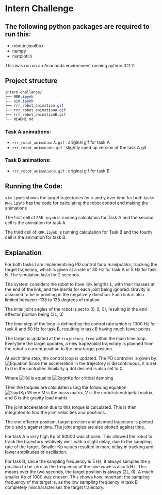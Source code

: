 # Intern Challenge

## The following python packages are required to run this:

- roboticstoolbox
- numpy
- matplotlib

This was run on an Anaconda environment running python 3.11.11

## Project structure
```css
intern-challenge/
├── RRR.ipynb
├── sim.ipynb
├── rrr_robot_animation.gif
├── rrr_robot_animationA.gif
├── rrr_robot_animationB.gif
└── README.md
``` 

### Task A animations:
- `rrr_robot_animationA.gif` : original gif for task A
- `rrr_robot_animation.gif` : slightly sped up version of the task A gif

### Task B animations:
- `rrr_robot_animationB.gif` : original gif for task B

## Running the Code:
`sim.ipynb` shows the target trajectories for x and y over time for both tasks  
`RRR.ipynb` has the code for calculating the robot control and making the animations

The first cell of `RRR.ipynb` is running calculation for Task A and the second cell is the animation for task A.

The third cell of `RRR.ipynb` is running calculation for Task B and the fourth cell is the animation for task B.

## Explanation

For both tasks I am implementaing PD control for a manipulator, tracking the target trajectory, which is given at a rate of 30 Hz for task A or 5 Hz for task B. The simulation lasts for 2 seconds.

The system considers the robot to have link lengths L, with their masses at the end of the link, and the inertia for each joint being ignored. Gravity is assumed to be in pointing in the negative y direction. Each link is also limited between -135 to 135 degrees of rotation.

The inital joint angles of the robot is set to (0, 0, 0), resulting in the end effector postion being (3L, 0)

The time step of the loop is defined by the control rate which is 1000 Hz for task A and 50 Hz for task B, resulting in task B having much fewer points.

The target is updated at the `trajectory_freq` within the main time loop. Everytime the target updates, a new trapezoidal trajectory is planned from the robot's current position to the new target position.

At each time step, the control loop is updated. The PD controller is given by:  
![Equation](https://latex.codecogs.com/png.image?\dpi{110}\color{white}f=-K_d\dot{q}-K_p(q-q_{des}))  
Since the acceleration in the trajectory is discontinuous, it is set to 0 in the controller. Similarly q dot desired is also set to 0.

Where ![Kd](https://latex.codecogs.com/png.image?\dpi{110}\color{white}K_d) is equal to ![2sqrtKp](https://latex.codecogs.com/png.image?\dpi{110}\color{white}2\sqrt{K_p}) for critical damping

Then the torques are calculated using the following equation:  
![2sqrtKp](https://latex.codecogs.com/png.image?\dpi{110}\color{white}\tau=M(q)f+V(q,\dot{q})\dot{q}+G(q))   
Where M is the mass matrix, V is the coriolis/centripetal matrix, and G is the gravity load matrix.

The joint acceleration due to this torque is calculated. This is then integrated to find the joint velocities and positions.

The end effector position, target position and planned trajectory is plotted for x and y against time. The joint angles are also plotted against time.

For task A a very high Kp of 80000 was chosen. This allowed the robot to track the trajectory relatively well, with a slight delay, due to the sampling rate of the target. Smaller Kp values resulted in more delay in tracking and lower amplitudes of oscillation.

For task B, since the sampling frequency is 5 Hz, it always samples the y position to be zero as the frequency of the sine wave is also 5 Hz. This means over the two seconds, the target position is always (2L, 0). A much smaller Kp of 1000 was chosen. This shows how important the sampling frequency of the target is, as the low sampling frequency in task B completely mischaracterises the target trajectory.
